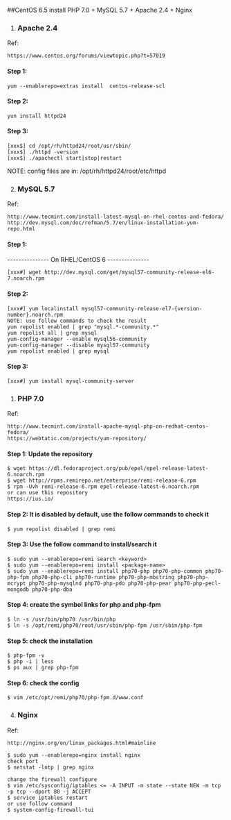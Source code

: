 ##CentOS 6.5 install PHP 7.0 + MySQL 5.7 + Apache 2.4 + Nginx

1. ### Apache 2.4

Ref: 
```
https://www.centos.org/forums/viewtopic.php?t=57019
```
#### Step 1:
```
yum --enablerepo=extras install  centos-release-scl
```
#### Step 2:
```
yun install httpd24
```
#### Step 3:
```
[xxx$] cd /opt/rh/httpd24/root/usr/sbin/
[xxx$] ./httpd -version
[xxx$] ./apachectl start|stop|restart
```
NOTE: config files are in: /opt/rh/httpd24/root/etc/httpd

2. ### MySQL 5.7

Ref: 
```
http://www.tecmint.com/install-latest-mysql-on-rhel-centos-and-fedora/
http://dev.mysql.com/doc/refman/5.7/en/linux-installation-yum-repo.html
```
#### Step 1:
--------------- On RHEL/CentOS 6 ---------------
```
[xxx#] wget http://dev.mysql.com/get/mysql57-community-release-el6-7.noarch.rpm
```

#### Step 2:
```
[xxx#] yum localinstall mysql57-community-release-el7-{version-number}.noarch.rpm
NOTE: use follow commands to check the result
yum repolist enabled | grep "mysql.*-community.*"
yum repolist all | grep mysql
yum-config-manager --enable mysql56-community
yum-config-manager --disable mysql57-community
yum repolist enabled | grep mysql
```

#### Step 3:
```
[xxx#] yum install mysql-community-server
```

1. ### PHP 7.0
Ref:
```
http://www.tecmint.com/install-apache-mysql-php-on-redhat-centos-fedora/
https://webtatic.com/projects/yum-repository/
```

#### Step 1: Update the repository
```
$ wget https://dl.fedoraproject.org/pub/epel/epel-release-latest-6.noarch.rpm
$ wget http://rpms.remirepo.net/enterprise/remi-release-6.rpm
$ rpm -Uvh remi-release-6.rpm epel-release-latest-6.noarch.rpm
or can use this repository
https://ius.io/
```

#### Step 2: It is disabled by default, use the follow commands to check it
```
$ yum repolist disabled | grep remi
```

#### Step 3: Use the follow command to install/search it
```
$ sudo yum --enablerepo=remi search <keyword>
$ sudo yum --enablerepo=remi install <package-name>
$ sudo yum --enablerepo=remi install php70-php php70-php-common php70-php-fpm php70-php-cli php70-runtime php70-php-mbstring php70-php-mcrypt php70-php-mysqlnd php70-php-pdo php70-php-pear php70-php-pecl-mongodb php70-php-dba
```
#### Step 4: create the symbol links for php and php-fpm
```
$ ln -s /usr/bin/php70 /usr/bin/php
$ ln -s /opt/remi/php70/root/usr/sbin/php-fpm /usr/sbin/php-fpm
```

#### Step 5: check the installation
```$ php -v
$ php-fpm -v
$ php -i | less
$ ps aux | grep php-fpm
```

#### Step 6: check the config
```$ vim /etc/opt/remi/php70/php.ini
$ vim /etc/opt/remi/php70/php-fpm.d/www.conf
```
4. ### Nginx
Ref:
```
http://nginx.org/en/linux_packages.html#mainline

$ sudo yum --enablerepo=nginx install nginx
check port
$ netstat -lntp | grep nginx 

change the firewall configure
$ vim /etc/sysconfig/iptables <= -A INPUT -m state --state NEW -m tcp -p tcp --dport 80 -j ACCEPT
$ service iptables restart
or use follow command
$ system-config-firewall-tui
```